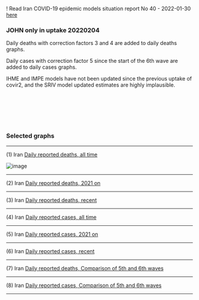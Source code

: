 ! Read Iran COVID-19 epidemic models situation report No 40 - 2022-01-30 [here](https://github.com/pourmalek/covir2/blob/main/situation%20reports/40%20Iran%20COVID-19%20epidemic%20models%20situation%20report%20No%2040%20–%202022-01-30.pdf)

### JOHN only in uptake 20220204

Daily deaths with correction factors 3 and 4 are added to daily deaths graphs.  

Daily cases with correction factor 5 since the start of the 6th wave are added to daily cases graphs.  

IHME and IMPE models have not been updated since the previous uptake of covir2, and the SRIV model updated estimates are highly implausible. 

<br/><br/>


<br/><br/>

### Selected graphs

******

(1) Iran [Daily reported deaths, all time](https://github.com/pourmalek/covir2/blob/main/20220204/output/merge/graph%2011%20COVID-19%20daily%20deaths%2C%20Iran%2C%20JOHN%2C%20all%20time.pdf)

![image](https://user-images.githubusercontent.com/30849720/152650839-0cc03c4e-2159-465a-932e-7a5d6cd6b7a9.png)

******

(2) Iran [Daily reported deaths, 2021 on](https://github.com/pourmalek/covir2/blob/main/20220204/output/merge/graph%2012%20COVID-19%20daily%20deaths%2C%20Iran%2C%20JOHN%2C%202021.pdf)


******

(3) Iran [Daily reported deaths, recent](https://github.com/pourmalek/covir2/blob/main/20220204/output/merge/graph%2012%20COVID-19%20daily%20deaths%2C%20Iran%2C%20JOHN%2C%202022.pdf)


******

(4) Iran [Daily reported cases, all time](https://github.com/pourmalek/covir2/blob/main/20220204/output/merge/graph%2021%20COVID-19%20daily%20cases%2C%20Iran%2C%20JOHN%2C%20all%20time.pdf)


******

(5) Iran [Daily reported cases, 2021 on](https://github.com/pourmalek/covir2/blob/main/20220204/output/merge/graph%2022%20COVID-19%20daily%20cases%2C%20Iran%2C%20JOHN%2C%202021.pdf)


******

(6) Iran [Daily reported cases, recent](https://github.com/pourmalek/covir2/blob/main/20220204/output/merge/graph%2022%20COVID-19%20daily%20cases%2C%20Iran%2C%20JOHN%2C%202022.pdf)


******

(7) Iran [Daily reported deaths, Comparison of 5th and 6th waves](https://github.com/pourmalek/covir2/blob/main/20220204/output/merge/graph%2031%20COVID-19%20daily%20cases%2C%20Iran%2C%20JOHN%2C%205th%20and%206th%20waves.pdf)



******

(8) Iran [Daily reported cases, Comparison of 5th and 6th waves](https://github.com/pourmalek/covir2/blob/main/20220204/output/merge/graph%2032%20COVID-19%20daily%20deaths%2C%20Iran%2C%20JOHN%2C%205th%20and%206th%20waves.pdf)



******


